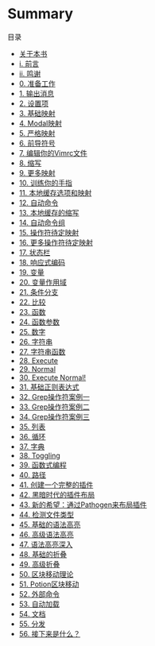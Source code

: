 # Summary
目录
* [    关于本书](about.md)
* [ i. 前言](preface.md)
* [ii. 鸣谢](acknowledgements.md)
* [ 0. 准备工作](00.md)
* [ 1. 输出消息](01.md)
* [ 2. 设置项](02.md)
* [ 3. 基础映射](03.md)
* [ 4. Modal映射](04.md)
* [ 5. 严格映射](05.md)
* [ 6. 前导符号](06.md)
* [ 7. 编辑你的Vimrc文件](07.md)
* [ 8. 缩写](08.md)
* [ 9. 更多映射](09.md)
* [10. 训练你的手指](10.md)
* [11. 本地缓存选项和映射](11.md)
* [12. 自动命令]()
* [13. 本地缓存的缩写]()
* [14. 自动命令组]()
* [15. 操作符待定映射]()
* [16. 更多操作符待定映射]()
* [17. 状态栏]()
* [18. 响应式编码]()
* [19. 变量]()
* [20. 变量作用域]()
* [21. 条件分支]()
* [22. 比较]()
* [23. 函数]()
* [24. 函数参数]()
* [25. 数字]()
* [26. 字符串]()
* [27. 字符串函数]()
* [28. Execute]()
* [29. Normal]()
* [30. Execute Normal!]()
* [31. 基础正则表达式]()
* [32. Grep操作符案例一]()
* [33. Grep操作符案例二]()
* [34. Grep操作符案例三]()
* [35. 列表]()
* [36. 循环]()
* [37. 字典]()
* [38. Toggling]()
* [39. 函数式编程]()
* [40. 路径]()
* [41. 创建一个完整的插件]()
* [42. 黑暗时代的插件布局]()
* [43. 新的希望：通过Pathogen来布局插件]()
* [44. 检测文件类型]()
* [45. 基础的语法高亮]()
* [46. 高级语法高亮]()
* [47. 语法高亮深入]()
* [48. 基础的折叠]()
* [49. 高级折叠]()
* [50. 区块移动理论]()
* [51. Potion区块移动]()
* [52. 外部命令]()
* [53. 自动加载]()
* [54. 文档]()
* [55. 分发]()
* [56. 接下来是什么？]()

